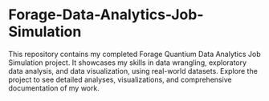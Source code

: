 # Forage-Data-Analytics-Job-Simulation
This repository contains my completed Forage Quantium Data Analytics Job Simulation project. It showcases my skills in data wrangling, exploratory data analysis, and data visualization, using real-world datasets. Explore the project to see detailed analyses, visualizations, and comprehensive documentation of my work.
